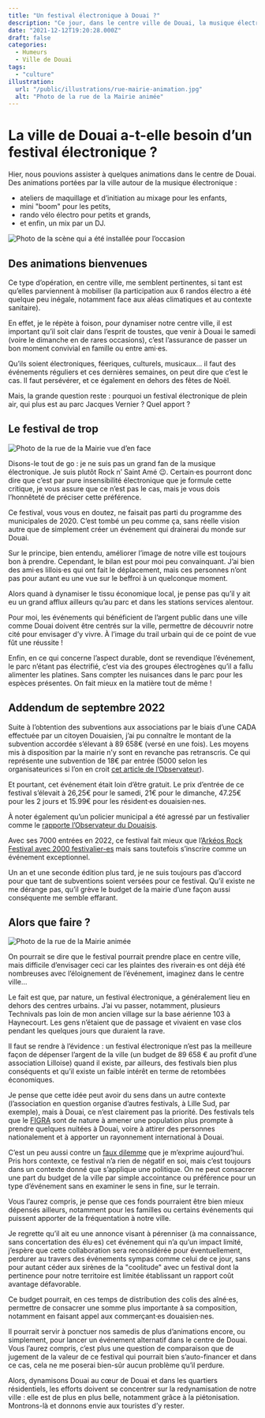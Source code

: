 ```yaml
---
title: "Un festival électronique à Douai ?"
description: "Ce jour, dans le centre ville de Douai, la musique électronique était de nouveau à l’honneur. L’occasion de se poser quelques question sur les événements à venir."
date: "2021-12-12T19:20:28.000Z"
draft: false
categories:
  - Humeurs
  - Ville de Douai
tags:
  - "culture"
illustration:
  url: "/public/illustrations/rue-mairie-animation.jpg"
  alt: "Photo de la rue de la Mairie animée"
---
```


# La ville de Douai a-t-elle besoin d’un festival électronique ?

Hier, nous pouvions assister à quelques animations dans le centre de Douai. Des animations portées par la ville autour de la musique électronique :

- ateliers de maquillage et d’initiation au mixage pour les enfants,
- mini "boom" pour les petits,
- rando vélo électro pour petits et grands,
- et enfin, un mix par un DJ.

![Photo de la scène qui a été installée pour l’occasion](/public/illustrations/scene-dj.jpg)

## Des animations bienvenues

Ce type d’opération, en centre ville, me semblent pertinentes, si tant est qu’elles parviennent à mobiliser (la participation aux 6 randos électro a été quelque peu inégale, notamment face aux aléas climatiques et au contexte sanitaire).

En effet, je le répète à foison, pour dynamiser notre centre ville, il est important qu’il soit clair dans l’esprit de toustes, que venir à Douai le samedi (voire le dimanche en de rares occasions), c’est l’assurance de passer un bon moment convivial en famille ou entre ami·es.

Qu’ils soient électroniques, féeriques, culturels, musicaux… il faut des événements réguliers et ces dernières semaines, on peut dire que c’est le cas. Il faut persévérer, et ce également en dehors des fêtes de Noël.

Mais, la grande question reste : pourquoi un festival électronique de plein air, qui plus est au parc Jacques Vernier ? Quel apport ?

## Le festival de trop

![Photo de la rue de la Mairie vue d’en face](/public/illustrations/rue-mairie-douai.jpg)

Disons-le tout de go : je ne suis pas un grand fan de la musique électronique. Je suis plutôt Rock n’ Saint Amé 😉. Certain·es pourront donc dire que c’est par pure insensibilité électronique que je formule cette critique, je vous assure que ce n’est pas le cas, mais je vous dois l’honnêteté de préciser cette préférence.

Ce festival, vous vous en doutez, ne faisait pas parti du programme des municipales de 2020. C’est tombé un peu comme ça, sans réelle vision autre que de simplement créer un événement qui drainerai du monde sur Douai.

Sur le principe, bien entendu, améliorer l’image de notre ville est toujours bon à prendre. Cependant, le bilan est pour moi peu convainquant. J’ai bien des ami·es lillois·es qui ont fait le déplacement, mais ces personnes n’ont pas pour autant eu une vue sur le beffroi à un quelconque moment.

Alors quand à dynamiser le tissu économique local, je pense pas qu’il y ait eu un grand afflux ailleurs qu’au parc et dans les stations services alentour.

Pour moi, les événements qui bénéficient de l’argent public dans une ville comme Douai doivent être centrés sur la ville, permettre de découvrir notre cité pour envisager d’y vivre. À l’image du trail urbain qui de ce point de vue fût une réussite !

Enfin, en ce qui concerne l’aspect durable, dont se revendique l’événement, le parc n’étant pas électrifié, c’est via des groupes électrogènes qu’il a fallu alimenter les platines. Sans compter les nuisances dans le parc pour les espèces présentes. On fait mieux en la matière tout de même !

## Addendum de septembre 2022

Suite à l’obtention des subventions aux associations par le biais d’une CADA effectuée par un citoyen Douaisien, j’ai pu connaître le montant de la subvention accordée s’élevant à 89 658€ (versé en une fois). Les moyens mis à disposition par la mairie n’y sont en revanche pas retranscris. Ce qui représente une subvention de 18€ par entrée (5000 selon les organisateurices si l’on en croit [cet article de l’Observateur](https://www.lobservateur.fr/douai-le-plein-air-festival-va-encore-monter-en-gamme/)).

Et pourtant, cet événement était loin d’être gratuit. Le prix d’entrée de ce festival s’élevait à 26,25€ pour le samedi, 21€ pour le dimanche, 47.25€ pour les 2 jours et 15.99€ pour les résident·es douaisien·nes.

À noter également qu’un policier municipal a été agressé par un festivalier comme le [rapporte l’Observateur du Douaisis](https://www.lobservateur.fr/douai-un-policier-municipal-agresse-en-marge-du-festival-plein-air/).

Avec ses 7000 entrées en 2022, ce festival fait mieux que l’[Arkéos Rock Festival avec 2000 festivalier-es](https://www.lavoixdunord.fr/1224473/article/2022-09-05/douai-avec-moins-de-2-000-festivaliers-accueillis-quel-avenir-pour-l-arkeos-rock) mais sans toutefois s’inscrire comme un événement exceptionnel.

Un an et une seconde édition plus tard, je ne suis toujours pas d’accord pour que tant de subventions soient versées pour ce festival. Qu’il existe ne me dérange pas, qu’il grève le budget de la mairie d’une façon aussi conséquente me semble effarant.

## Alors que faire ?

![Photo de la rue de la Mairie animée](/public/illustrations/rue-mairie-animation.jpg)

On pourrait se dire que le festival pourrait prendre place en centre ville, mais difficile d’envisager ceci car les plaintes des riverain·es ont déjà été nombreuses avec l’éloignement de l’événement, imaginez dans le centre ville…

Le fait est que, par nature, un festival électronique, a généralement lieu en dehors des centres urbains. J’ai vu passer, notamment, plusieurs Technivals pas loin de mon ancien village sur la base aérienne 103 à Haynecourt. Les gens n’étaient que de passage et vivaient en vase clos pendant les quelques jours que duraient la rave.

Il faut se rendre à l’évidence : un festival électronique n’est pas la meilleure façon de dépenser l’argent de la ville (un budget de 89 658 € au profit d’une association Lilloise) quand il existe, par ailleurs, des festivals bien plus conséquents et qu’il existe un faible intérêt en terme de retombées économiques.

Je pense que cette idée peut avoir du sens dans un autre contexte (l’association en question organise d’autres festivals, à Lille Sud, par exemple), mais à Douai, ce n’est clairement pas la priorité. Des festivals tels que le [FIGRA](https://www.figra.fr/) sont de nature à amener une population plus prompte à prendre quelques nuitées à Douai, voire à attirer des personnes nationalement et à apporter un rayonnement international à Douai.

C’est un peu aussi contre un [faux dilemme](https://fr.wikipedia.org/wiki/Faux_dilemme) que je m’exprime aujourd’hui. Pris hors contexte, ce festival n’a rien de négatif en soi, mais c’est toujours dans un contexte donné que s’applique une politique. On ne peut consacrer une part du budget de la ville par simple accointance ou préférence pour un type d’événement sans en examiner le sens in fine, sur le terrain.

Vous l’aurez compris, je pense que ces fonds pourraient être bien mieux dépensés ailleurs, notamment pour les familles ou certains événements qui puissent apporter de la fréquentation à notre ville.

Je regrette qu’il ait eu une annonce visant à pérenniser (à ma connaissance, sans concertation des élu·es) cet événement qui n’a qu’un impact limité, j’espère que cette collaboration sera reconsidérée pour éventuellement, perdurer au travers des événements sympas comme celui de ce jour, sans pour autant céder aux sirènes de la "coolitude" avec un festival dont la pertinence pour notre territoire est limitée établissant un rapport coût avantage défavorable.

Ce budget pourrait, en ces temps de distribution des colis des aîné·es, permettre de consacrer une somme plus importante à sa composition, notamment en faisant appel aux commerçant·es douaisien·nes.

Il pourrait servir à ponctuer nos samedis de plus d’animations encore, ou simplement, pour lancer un événement alternatif dans le centre de Douai. Vous l’aurez compris, c’est plus une question de comparaison que de jugement de la valeur de ce festival qui pourrait bien s’auto-financer et dans ce cas, cela ne me poserai bien-sûr aucun problème qu’il perdure.

Alors, dynamisons Douai au cœur de Douai et dans les quartiers résidentiels, les efforts doivent se concentrer sur la redynamisation de notre ville : elle est de plus en plus belle, notamment grâce à la piétonisation. Montrons-là et donnons envie aux touristes d’y rester.
